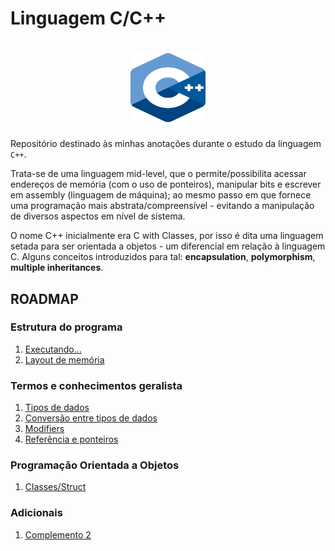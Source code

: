 # Linguagem C/C++

<h1 align="center">
  <img src="./img/C++_Logo.png" alt="C++" width="120px" height="110px"/>
</h1>

Repositório destinado às minhas anotações durante o estudo da linguagem `C++`.

Trata-se de uma linguagem mid-level, que o permite/possibilita acessar endereços de memória (com o uso de ponteiros), manipular bits e escrever em assembly (linguagem de máquina); ao mesmo passo em que fornece uma programação mais abstrata/compreensível - evitando a manipulação de diversos aspectos em nível de sistema.

O nome C++ inicialmente era C with Classes, por isso é dita uma linguagem setada para ser orientada a objetos - um diferencial em relação à linguagem C. Alguns conceitos introduzidos para tal: **encapsulation**, **polymorphism**, **multiple inheritances**.

## ROADMAP

### Estrutura do programa

1. [Executando...](./anotacoes/estrutura.md)
2. [Layout de memória](./anotacoes/memory_layout.md)

### Termos e conhecimentos geralista

1. [Tipos de dados](./anotacoes/tipos_dados.md)
2. [Conversão entre tipos de dados](./anotacoes/conversao_dados.md)
3. [Modifiers](./anotacoes/modifiers.md)
4. [Referência e ponteiros](./anotacoes/referencia_ponteiros.md)

### Programação Orientada a Objetos

1. [Classes/Struct](./anotacoes/poo.md)

### Adicionais

1. [Complemento 2](./anotacoes/complemento_2.md)
